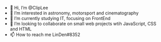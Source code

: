 - 👋 Hi, I’m @ClipLee
- 👀 I’m interested in astronomy, motorsport and cinematography
- 🌱 I’m currently studying IT, focusing on FrontEnd
- 💞️ I’m looking to collaborate on small web projects wtih JavaScript, CSS and HTML
- 📫 How to reach me LinDen#8352

<!---
ClipLee/ClipLee is a ✨ special ✨ repository because its `README.md` (this file) appears on your GitHub profile.
You can click the Preview link to take a look at your changes.
--->
